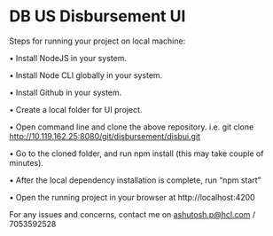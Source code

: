 DB US Disbursement UI
===============

Steps for running your project on local machine: 

•	Install NodeJS in your system.

•	Install Node CLI globally in your system.

•	Install Github in your system.

•	Create a local folder for UI project.

•	Open command line and clone the above repository.
        i.e. git clone http://10.119.162.25:8080/git/disbursement/disbui.git

•	Go to the cloned folder, and run npm install (this may take couple of minutes).

•	After the local dependency installation is complete, run “npm start” 

•	Open the running project in your browser at http://localhost:4200


For any issues and concerns, contact me on ashutosh.p@hcl.com / 7053592528
